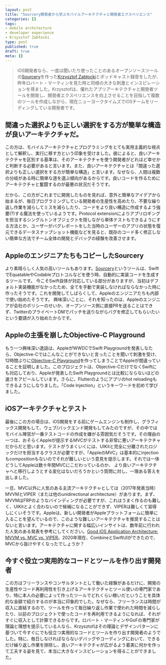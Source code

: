 ```yaml
---
layout: post
title: "Sourcery開発者から学ぶモバイルアーキテクチャと開発者エクスペリエンス"
categories: []
tags:
- mobile architecture
- developer experience
- Krzysztof Zabłocki
type: post
published: true
draft: true
meta: {}
---
```


> iOS開発者なら、一度は聞いたり使ったことのあるオープンソースツールの[Sourcery](https://github.com/krzysztofzablocki/Sourcery)を作った[Krzysztof Zabłocki](https://twitter.com/merowing_)とポッドキャスト録音をしたが、昨年ロバート・マーティンを見た時と同様の大きな刺激とインスピレーションを得ました。Krzysztofは、優れたアプリアーキテクチャと開発者ツールを開発し、開発者エクスペリエンスを向上させることを目指して複数のツールを作成しながら、現在ニューヨークタイムズでiOSチームをリーディングしている開発者です。

## 間違った選択よりも正しい選択をする方が簡単な構造が良いアーキテクチャだ。

この方は、モバイルアーキテクチャとプログラミングをとても実用主義的な視点として解釈し、実行に移す方という印象を受けました。彼によると、良いアーキテクチャを区別する基準は、そのアーキテクチャを使う開発者がどれほど幸せかと判断する必要があると言います。また、良いアーキテクチャとは「間違った選択よりも正しい選択をする方が簡単な構造」と言います。なぜなら、人間は複数の分岐がある時に簡単な道を選ぶ傾向があるからです。良いコードを作るためにアーキテクチャと奮闘するのが最悪の状況だそうです。

だから、この方がこれまでに開発したものを見れば、意外と簡単なアイデアから始まるが、毎日プログラミングしている開発者の生産性を高めたり、不要な繰り返し作業を減らしてミスを減らしたり、コードをより良い構造に作成するよう強要(?)する魔法を使っているようです。Protocol extensionによりアプリロギングを担当するシングルトンオブジェクトを隠しながら単体テストもできるようにする方法とか、ユーザーがバグレポートをした当時のユーザーのアプリの状態を復元できるデータスナップショット機能などを見ると、既存のコード多く修正しない簡単な方法でチーム全体の開発とデバッグの経験を改善させます。

## AppleのエンジニアたちもコピーしたSourcery

より素晴らしく人気の高いツールもあります。[Sourcery](https://github.com/krzysztofzablocki/Sourcery)というツールは、SwiftでEquatableやCodableプロトコルなどを使う時、自動的に実装コードを生成するツールです。 
今こそSwift自体が対応している部分がありますが、当初はデフォルト実装機能がなかったため、全てを手動で実装しなければならなかった時に作ったそうです。これを開発してしばらくして、Appleのエンジニアたちも内部で使い始めたそうです。 
興味深いことに、それを知ったのは、Appleのエンジニアが会社のポリシーのせいか、オープンソース側に直接PRを送ることはできず、TwitterのプライベートDMでパッチを送りながらバグを修正してもらいたいという要請が入り始めたからです。

## Appleの主張を崩したObjective-C Playground

もう一つ興味深い逸話は、AppleがWWDCでSwift Playgroundを発表しなたら、Objective-Cではこんなことができないと言ったことを聞いて刺激を受け、12時間ぶりに[Objective-C Playground](https://github.com/krzysztofzablocki/Playgrounds)を作ってしまうことでAppleが間違っていることを証明しました。このプロジェクトは、Objective-CだけでなくSwiftにも対応しており、Appleが発表したSwift Playgroundとは比較にならないほどの速さをアピールしています。さらに、Flutterのようにアプリのhot reloadingもできるようにしなりました。「Code Injection」というキーワードを初めて学びました。

## iOSアーキテクチャとテスト

最後にこの方の場合は、iOS開発をする前にゲームエンジンも制作し、グラフィックス開発もして、ウェブ/バックエンド開発もしてみたのですが、その中ではモバイル陣営が一番テストコードの作成を嫌がる雰囲気だそうです。その理由の一つは、おそらくAppleが提示するMVCがテストする非常に悪いアーキテクチャだからだと思います。テストがうまくいくには、UIKitと完全に分離されたロジックだけを担当するクラスが必要ですが、「AppleのMVC」は基本的にinjectionもcompositionもないのでそれが難しいという意見を提示します。それでは一体どうしてAppleは数十年間MVCにこだわっているのか、
より良いアーキテクチャへと移行しようとする変化はないだろうかという質問に対し、一理ある答えを出しました。

一旦、MVC以外に人気のある主流アーキテクチャとしては（2017年発表当時）MVVMとVIPER（または他のunidirectional architecture）があります。まず、MVVMはFRPのようなバインディングが必要ですが、これはうまく作るのも難しく、UIKitとよく合わないので候補になることができず、VIPERは難しくて習得しにくいそうです。Appleは、新しい開発者がAppleプラットフォームに簡単に入ることを望んでいるので、このような難しいアーキテクチャを推奨することはないと言います。アーキテクチャに関する幅広いインサイトは、数年前に行われた人気のある発表を参考にしてください。[Good iOS Application Architecture: MVVM vs. MVC vs. VIPER](https://academy.realm.io/posts/krzysztof-zablocki-mDevCamp-ios-architecture-mvvm-mvc-viper)。2020年現在、CombineとSwiftUIができたので、MVCから抜けやすくなったでしょうか？

## 今すぐ役立つ実用的なコードとツールを作り出す開発者

この方はフリーランスやコンサルタントとして働いた経験があるだけに、開発の生産性やコード再利用性を引き上げるアーキテクチャとツール使いの専門家であり、特に本人の必要によって作ったツールでどれくらい稼いだということを具体的な金額で紹介するのが本当に印象的でした。なぜなら、フリーランスは時間が収入に直結するので、ツールを作って毎日繰り返し作業で使われた時間を減らしたり、以前のプロジェクトで使ったコードを再利用できるようになれば、それがすぐに収入として計算できるからです。ロバート・マーティンやGoFの専門家が理論と理想を提示している人なら、Krzysztofはその理論とデザインパターンに基づいて今すぐにでも役立つ実用的なコードとツールを作り出す開発者のようでした。特に、毎日しなければならないデバッグやコーディングにおいて、できるだけ繰り返し作業を排除し、良いアーキテクチャが広がるよう着実に何かを作って工夫する姿を見て、本当に大きなインスピレーションを得ることができました。
